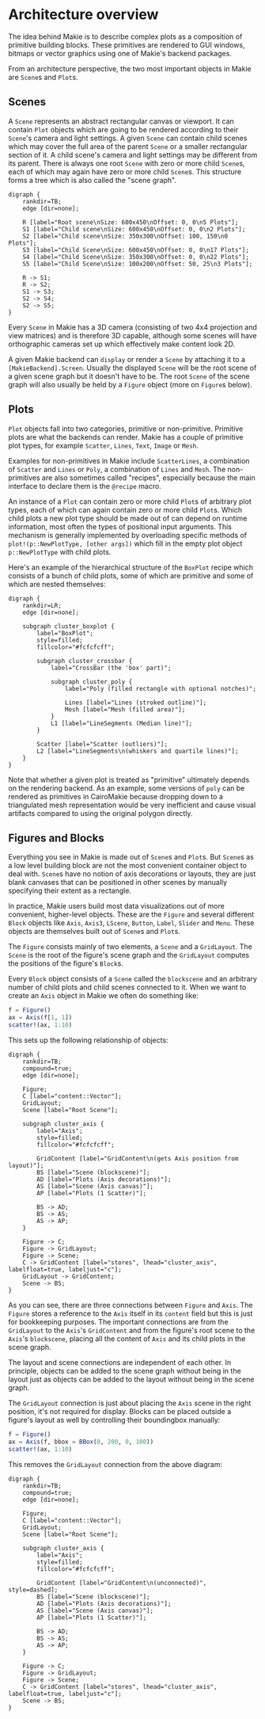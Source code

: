 # Architecture overview

The idea behind Makie is to describe complex plots as a composition of primitive building blocks. These primitives are rendered to GUI windows, bitmaps or vector graphics using one of Makie's backend packages.

From an architecture perspective, the two most important objects in Makie are `Scene`s and `Plot`s.

## Scenes

A `Scene` represents an abstract rectangular canvas or viewport. It can contain `Plot` objects which are going to be rendered according to their `Scene`'s camera and light settings.
A given `Scene` can contain child scenes which may cover the full area of the parent `Scene` or a smaller rectangular section of it.
A child scene's camera and light settings may be different from its parent.
There is always one root `Scene` with zero or more child `Scene`s, each of which may again have zero or more child `Scene`s.
This structure forms a tree which is also called the "scene graph".

```@graphviz
digraph {
    rankdir=TB;
    edge [dir=none];
    
    R [label="Root scene\nSize: 600x450\nOffset: 0, 0\n5 Plots"];
    S1 [label="Child scene\nSize: 600x450\nOffset: 0, 0\n2 Plots"];
    S2 [label="Child scene\nSize: 350x300\nOffset: 100, 150\n0 Plots"];
    S3 [label="Child Scene\nSize: 600x450\nOffset: 0, 0\n17 Plots"];
    S4 [label="Child Scene\nSize: 350x300\nOffset: 0, 0\n22 Plots"];
    S5 [label="Child Scene\nSize: 100x200\nOffset: 50, 25\n3 Plots"];
    
    R -> S1;
    R -> S2;
    S1 -> S3;
    S2 -> S4;
    S2 -> S5;
}
```

Every `Scene` in Makie has a 3D camera (consisting of two 4x4 projection and view matrices) and is therefore 3D capable, although some scenes will have orthographic cameras set up which effectively make content look 2D.

A given Makie backend can `display` or render a `Scene` by attaching it to a `[MakieBackend].Screen`. Usually the displayed `Scene` will be the root scene of a given scene graph but it doesn't have to be. The root `Scene` of the scene graph will also usually be held by a `Figure` object (more on `Figure`s below).

## Plots

`Plot` objects fall into two categories, primitive or non-primitive. Primitive plots are what the backends can render. Makie has a couple of primitive plot types, for example `Scatter`, `Lines`, `Text`, `Image` or `Mesh`. 

Examples for non-primitives in Makie include `ScatterLines`, a combination of `Scatter` and `Lines` or `Poly`, a combination of `Lines` and `Mesh`. The non-primitives are also sometimes called "recipes", especially because the main interface to declare them is the `@recipe` macro.

An instance of a `Plot` can contain zero or more child `Plot`s of arbitrary plot types, each of which can again contain zero or more child `Plot`s.
Which child plots a new plot type should be made out of can depend on runtime information, most often the types of positional input arguments.
This mechanism is generally implemented by overloading specific methods of `plot!(p::NewPlotType, [other args])` which fill in the empty plot object `p::NewPlotType` with child plots.

Here's an example of the hierarchical structure of the `BoxPlot` recipe which consists of a bunch of child plots, some of which are primitive and some of which are nested themselves:

```@graphviz
digraph {
    rankdir=LR;
    edge [dir=none];
    
    subgraph cluster_boxplot {
        label="BoxPlot";
        style=filled;
        fillcolor="#fcfcfcff";
        
        subgraph cluster_crossbar {
            label="CrossBar (the 'box' part)";
            
            subgraph cluster_poly {
                label="Poly (filled rectangle with optional notches)";
                
                Lines [label="Lines (stroked outline)"];
                Mesh [label="Mesh (filled area)"];
            }
            L1 [label="LineSegments (Median line)"];
        }
        
        Scatter [label="Scatter (outliers)"];
        L2 [label="LineSegments\n(whiskers and quartile lines)"];
    }
}
```

Note that whether a given plot is treated as "primitive" ultimately depends on the rendering backend. As an example, some versions of `poly` can be rendered as primitives in CairoMakie because dropping down to a triangulated mesh representation would be very inefficient and cause visual artifacts compared to using the original polygon directly.

## Figures and Blocks

Everything you see in Makie is made out of `Scene`s and `Plot`s.
But `Scene`s as a low level building block are not the most convenient container object to deal with.
`Scene`s have no notion of axis decorations or layouts, they are just blank canvases that can be positioned in other scenes by manually specifying their extent as a rectangle.

In practice, Makie users build most data visualizations out of more convenient, higher-level objects. These are the `Figure` and several different `Block` objects like `Axis`, `Axis3`, `LScene`, `Button`, `Label`, `Slider` and `Menu`. These objects are themselves built out of `Scene`s and `Plot`s.

The `Figure` consists mainly of two elements, a `Scene` and a `GridLayout`. The `Scene` is the root of the figure's scene graph and the `GridLayout` computes the positions of the figure's `Block`s.

Every `Block` object consists of a `Scene` called the `blockscene` and an arbitrary number of child plots and child scenes connected to it. When we want to create an `Axis` object in Makie we often do something like:

```julia
f = Figure()
ax = Axis(f[1, 1])
scatter!(ax, 1:10)
```

This sets up the following relationship of objects:

```@graphviz
digraph {
    rankdir=TB;
    compound=true;
    edge [dir=none];
    
    Figure;
    C [label="content::Vector"];
    GridLayout;
    Scene [label="Root Scene"];
    
    subgraph cluster_axis {
        label="Axis";
        style=filled;
        fillcolor="#fcfcfcff";
        
        GridContent [label="GridContent\n(gets Axis position from layout)"];
        BS [label="Scene (blockscene)"];
        AD [label="Plots (Axis decorations)"];
        AS [label="Scene (Axis canvas)"];
        AP [label="Plots (1 Scatter)"];
        
        BS -> AD;
        BS -> AS;
        AS -> AP;
    }
    
    Figure -> C;
    Figure -> GridLayout;
    Figure -> Scene;
    C -> GridContent [label="stores", lhead="cluster_axis", labelfloat=true, labeljust="c"];
    GridLayout -> GridContent;
    Scene -> BS;
}
```

As you can see, there are three connections between `Figure` and `Axis`. The `Figure` stores a reference to the `Axis` itself in its `content` field but this is just for bookkeeping purposes. The important connections are from the `GridLayout` to the `Axis`'s `GridContent` and from the figure's root scene to the `Axis`'s `blockscene`, placing all the content of `Axis` and its child plots in the scene graph.

The layout and scene connections are independent of each other. In principle, objects can be added to the scene graph without being in the layout just as objects can be added to the layout without being in the scene graph.

The `GridLayout` connection is just about placing the `Axis` scene in the right position, it's not required for display. Blocks can be placed outside a figure's layout as well by controlling their boundingbox manually:

```julia
f = Figure()
ax = Axis(f, bbox = BBox(0, 200, 0, 100))
scatter!(ax, 1:10)
```

This removes the `GridLayout` connection from the above diagram:

```@graphviz
digraph {
    rankdir=TB;
    compound=true;
    edge [dir=none];
    
    Figure;
    C [label="content::Vector"];
    GridLayout;
    Scene [label="Root Scene"];
    
    subgraph cluster_axis {
        label="Axis";
        style=filled;
        fillcolor="#fcfcfcff";
        
        GridContent [label="GridContent\n(unconnected)", style=dashed];
        BS [label="Scene (blockscene)"];
        AD [label="Plots (Axis decorations)"];
        AS [label="Scene (Axis canvas)"];
        AP [label="Plots (1 Scatter)"];
        
        BS -> AD;
        BS -> AS;
        AS -> AP;
    }
    
    Figure -> C;
    Figure -> GridLayout;
    Figure -> Scene;
    C -> GridContent [label="stores", lhead="cluster_axis", labelfloat=true, labeljust="c"];
    Scene -> BS;
}
```
